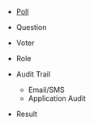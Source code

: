 * [Poll](poll/poll.md)

* Question

* Voter

* Role

* Audit Trail

  * Email/SMS
  * Application Audit

* Result
